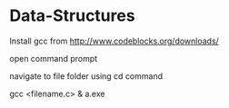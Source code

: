 # Data-Structures
Install gcc from http://www.codeblocks.org/downloads/

open command prompt

navigate to file folder using cd command

gcc <filename.c> & a.exe
